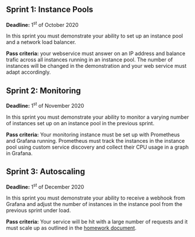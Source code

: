 ## Sprint 1: Instance Pools

**Deadline:** 1<sup>st</sup> of October 2020 

In this sprint you must demonstrate your ability to set up an instance pool and a network load balancer.

**Pass criteria:** your webservice must answer on an IP address and balance trafic across all instances running in an
instance pool. The number of instances will be changed in the demonstration and your web service must adapt accordingly.

## Sprint 2: Monitoring

**Deadline:** 1<sup>st</sup> of November 2020

In this sprint you must demonstrate your ability to monitor a varying number of instances set up on an instance pool in
the previous sprint.

**Pass criteria:** Your monitoring instance must be set up with Prometheus and Grafana running.
Prometheus must track the instances in the instance pool using custom service discovery and collect their CPU usage
in a graph in Grafana.

## Sprint 3: Autoscaling

**Deadline:** 1<sup>st</sup> of December 2020

In this sprint you must demonstrate your ability to receive a webhook from Grafana and adjust the number of instances
in the instance pool from the previous sprint under load.

**Pass criteria:** Your service will be hit with a large number of requests and it must scale up as outlined in the 
[homework document](/projectwork/index.md).
